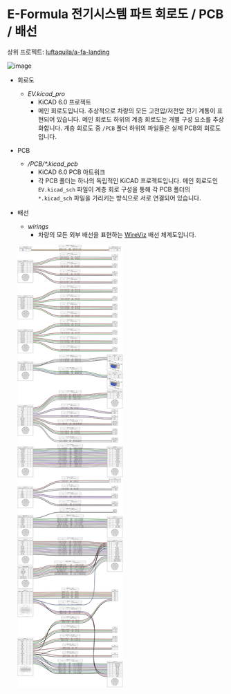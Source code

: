 # E-Formula 전기시스템 파트 회로도 / PCB / 배선

상위 프로젝트: [luftaquila/a-fa-landing](https://github.com/luftaquila/a-fa-landing)

![image](https://github.com/luftaquila/a-fa-schematics/assets/17094868/59ae1778-9865-41a9-b81e-ef534d4b56b2)

* 회로도  
    * *EV.kicad_pro*  
       * KiCAD 6.0 프로젝트  
       * 메인 회로도입니다. 추상적으로 차량의 모든 고전압/저전압 전기 계통이 표현되어 있습니다. 메인 회로도 하위의 계층 회로도는 개별 구성 요소를 추상화합니다. 계층 회로도 중 `/PCB` 폴더 하위의 파일들은 실제 PCB의 회로도입니다.

* PCB  
    * */PCB/\*.kicad_pcb*  
       * KiCAD 6.0 PCB 아트워크  
       * 각 PCB 폴더는 하나의 독립적인 KiCAD 프로젝트입니다. 메인 회로도인 `EV.kicad_sch` 파일이 계층 회로 구성을 통해 각 PCB 폴더의 `*.kicad_sch` 파일을 가리키는 방식으로 서로 연결되어 있습니다.

* 배선  
    * *wirings*
       * 차량의 모든 외부 배선을 표현하는 [WireViz](https://github.com/formatc1702/WireViz) 배선 체계도입니다.

    ![](wirings/output/wire.png)
